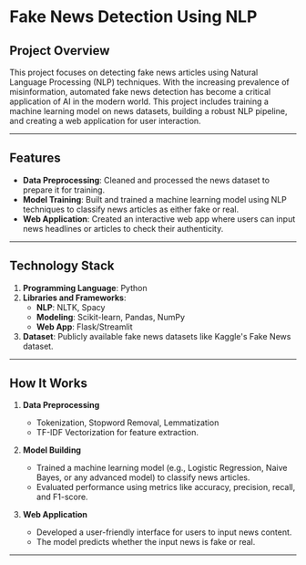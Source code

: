 # Fake News Detection Using NLP

## Project Overview  
This project focuses on detecting fake news articles using Natural Language Processing (NLP) techniques. With the increasing prevalence of misinformation, automated fake news detection has become a critical application of AI in the modern world. This project includes training a machine learning model on news datasets, building a robust NLP pipeline, and creating a web application for user interaction.

---

## Features  
- **Data Preprocessing**: Cleaned and processed the news dataset to prepare it for training.
- **Model Training**: Built and trained a machine learning model using NLP techniques to classify news articles as either fake or real.
- **Web Application**: Created an interactive web app where users can input news headlines or articles to check their authenticity.

---

## Technology Stack  
1. **Programming Language**: Python  
2. **Libraries and Frameworks**:  
   - **NLP**: NLTK, Spacy  
   - **Modeling**: Scikit-learn, Pandas, NumPy  
   - **Web App**: Flask/Streamlit  
3. **Dataset**: Publicly available fake news datasets like Kaggle's Fake News dataset.  

---

## How It Works  
1. **Data Preprocessing**  
   - Tokenization, Stopword Removal, Lemmatization  
   - TF-IDF Vectorization for feature extraction.  

2. **Model Building**  
   - Trained a machine learning model (e.g., Logistic Regression, Naive Bayes, or any advanced model) to classify news articles.  
   - Evaluated performance using metrics like accuracy, precision, recall, and F1-score.  

3. **Web Application**  
   - Developed a user-friendly interface for users to input news content.  
   - The model predicts whether the input news is fake or real.  

---
